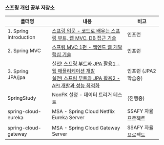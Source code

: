 ### 스프링 개인 공부 저장소

| 폴더명                    | 내용                                                                                                                                                                                                                                                                                                                                             | 비고             |
|------------------------|------------------------------------------------------------------------------------------------------------------------------------------------------------------------------------------------------------------------------------------------------------------------------------------------------------------------------------------------|----------------|
| 1. Spring Introduction | [스프링 입문 - 코드로 배우는 스프링 부트, 웹 MVC, DB 접근 기술](https://www.inflearn.com/course/%EC%8A%A4%ED%94%84%EB%A7%81-%EC%9E%85%EB%AC%B8-%EC%8A%A4%ED%94%84%EB%A7%81%EB%B6%80%ED%8A%B8/dashboard)                                                                                                                                                             | 인프런            |
| 2. Spring MVC          | [스프링 MVC 1편 - 백엔드 웹 개발 핵심 기술](https://www.inflearn.com/course/%EC%8A%A4%ED%94%84%EB%A7%81-mvc-1)                                                                                                                                                                                                                                               | 인프런            |
| 3. Spring JPA/jpa      | [실전! 스프링 부트와 JPA 활용1 - 웹 애플리케이션 개발](https://www.inflearn.com/course/%EC%8A%A4%ED%94%84%EB%A7%81%EB%B6%80%ED%8A%B8-JPA-%ED%99%9C%EC%9A%A9-1) <br> [실전! 스프링 부트와 JPA 활용2 - API 개발과 성능 최적화](https://www.inflearn.com/course/%EC%8A%A4%ED%94%84%EB%A7%81%EB%B6%80%ED%8A%B8-JPA-API%EA%B0%9C%EB%B0%9C-%EC%84%B1%EB%8A%A5%EC%B5%9C%EC%A0%81%ED%99%94) | 인프런 (JPA2 학습중) |
| SpringStudy            | NonFK 설정 - 데이터 트리거 테스트                                                                                                                                                                                                                                                                                                                         | (진행중)          |
| spring-cloud-eureka    | MSA - Spring Cloud Netflix Eureka Server                                                                                                                                                                                                                                                                                                       | SSAFY 자율 프로젝트  |
| spring-cloud-gateway   | MSA - Spring Cloud Gateway Server                                                                                                                                                                                                                                                                                                       | SSAFY 자율 프로젝트  |
